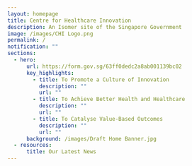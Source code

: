 ```yaml
---
layout: homepage
title: Centre for Healthcare Innovation
description: An Isomer site of the Singapore Government
image: /images/CHI Logo.png
permalink: /
notification: ""
sections:
  - hero:
      url: https://form.gov.sg/63ff0dedc2a8ab001139bc02
      key_highlights:
        - title: To Promote a Culture of Innovation
          description: ""
          url: ""
        - title: To Achieve Better Health and Healthcare
          description: ""
          url: ""
        - title: To Catalyse Value-Based Outcomes
          description: ""
          url: ""
      background: /images/Draft Home Banner.jpg
  - resources:
      title: Our Latest News
---
```


